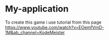 # My-application
To create this game i use tutorial from this page https://www.youtube.com/watch?v=EOemfVmD-1M&ab_channel=KodeMeister
